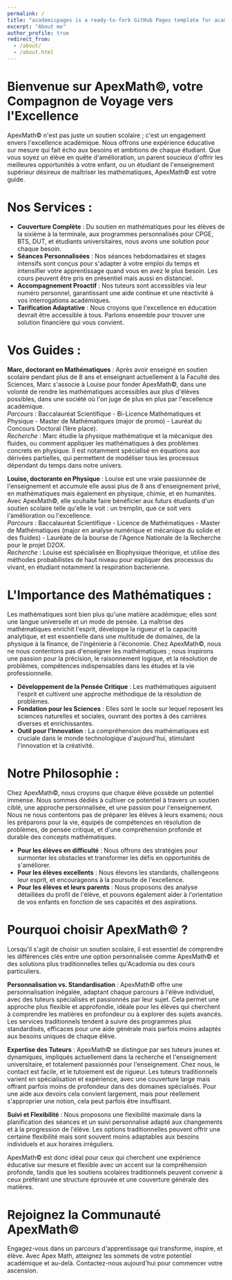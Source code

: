 ```yaml
---
permalink: /
title: "academicpages is a ready-to-fork GitHub Pages template for academic personal websites"
excerpt: "About me"
author_profile: true
redirect_from: 
  - /about/
  - /about.html
---
```


Bienvenue sur ApexMath©, votre Compagnon de Voyage vers l'Excellence
=====

ApexMath© n'est pas juste un soutien scolaire ; c'est un engagement envers l'excellence académique. Nous offrons une expérience éducative sur mesure qui fait écho aux besoins et ambitions de chaque étudiant. Que vous soyez un élève en quête d'amélioration, un parent soucieux d'offrir les meilleures opportunités à votre enfant, ou un étudiant de l'enseignement supérieur désireux de maîtriser les mathématiques, ApexMath© est votre guide.

Nos Services :
====

- <b>Couverture Complète</b> : Du soutien en mathématiques pour les élèves de la sixième à la terminale, aux programmes personnalisés pour CPGE, BTS, DUT, et étudiants universitaires, nous avons une solution pour chaque besoin.
- <b>Séances Personnalisées</b> : Nos séances hebdomadaires et stages intensifs sont conçus pour s'adapter à votre emploi du temps et intensifier votre apprentissage quand vous en avez le plus besoin. Les cours peuvent être pris en présentiel mais aussi en distanciel.
- <b>Accompagnement Proactif</b> : Nos tuteurs sont accessibles via leur numéro personnel, garantissant une aide continue et une réactivité à vos interrogations académiques.
- <b>Tarification Adaptative</b> : Nous croyons que l'excellence en éducation devrait être accessible à tous. Parlons ensemble pour trouver une solution financière qui vous convient.


Vos Guides : 
===

<b>Marc, doctorant en Mathématiques</b> :
Après avoir enseigné en soutien scolaire pendant plus de 8 ans et enseignant actuellement à la Faculté des Sciences, Marc s'associe à Louise pour fonder ApexMath©, dans une volonté de rendre les mathématiques accessibles aux plus d'élèves possibles, dans une société où l'on juge de plus en plus par l'excellence académique. <br>
<i>Parcours</i> : Baccalauréat Scientifique - Bi-Licence Mathématiques et Physique - Master de Mathématiques (major de promo) - Lauréat du Concours Doctoral (1ère place).<br>
<i>Recherche</i> : Marc étudie la physique mathématique et la mécanique des fluides, ou comment appliquer les mathématiques à des problèmes concrets en physique. Il est notamment spécialisé en équations aux dérivées partielles, qui permettent de modéliser tous les processus dépendant du temps dans notre univers.


<b>Louise, doctorante en Physique</b> :
Louise est une vraie passionnée de l'enseignement et accumule elle aussi plus de 8 ans d'enseignement privé, en mathématiques mais également en physique, chimie, et en humanités. Avec ApexMath©, elle souhaite faire bénéficier aux futurs étudiants d'un soutien scolaire telle qu'elle le voit : un tremplin, que ce soit vers l'amélioration ou l'excellence. <br>
<i>Parcours</i> : Baccalauréat Scientifique - Licence de Mathématiques - Master de Mathématiques (major en analyse numérique et mécanique du solide et des fluides) - Lauréate de la bourse de l'Agence Nationale de la Recherche pour le projet D2OX. <br>
<i>Recherche</i> : Louise est spécialisée en Biophysique théorique, et utilise des méthodes probabilistes de haut niveau pour expliquer des processus du vivant, en étudiant notamment la respiration bacterienne. 


L'Importance des Mathématiques :
===

Les mathématiques sont bien plus qu'une matière académique; elles sont une langue universelle et un mode de pensée. La maîtrise des mathématiques enrichit l'esprit, développe la rigueur et la capacité analytique, et est essentielle dans une multitude de domaines, de la physique à la finance, de l'ingénierie à l'économie. Chez ApexMath©, nous ne nous contentons pas d'enseigner les mathématiques ; nous inspirons une passion pour la précision, le raisonnement logique, et la résolution de problèmes, compétences indispensables dans les études et la vie professionnelle.

- <b>Développement de la Pensée Critique</b> : Les mathématiques aiguisent l'esprit et cultivent une approche méthodique de la résolution de problèmes.
- <b>Fondation pour les Sciences</b> : Elles sont le socle sur lequel reposent les sciences naturelles et sociales, ouvrant des portes à des carrières diverses et enrichissantes.
- <b>Outil pour l'Innovation</b> : La compréhension des mathématiques est cruciale dans le monde technologique d'aujourd'hui, stimulant l'innovation et la créativité.

Notre Philosophie :
===

Chez ApexMath©, nous croyons que chaque élève possède un potentiel immense. Nous sommes dédiés à cultiver ce potentiel à travers un soutien ciblé, une approche personnalisée, et une passion pour l'enseignement. Nous ne nous contentons pas de préparer les élèves à leurs examens; nous les préparons pour la vie, équipés de compétences en résolution de problèmes, de pensée critique, et d'une compréhension profonde et durable des concepts mathématiques.

- <b> Pour les élèves en difficulté</b> : Nous offrons des stratégies pour surmonter les obstacles et transformer les défis en opportunités de s'améliorer.
- <b> Pour les élèves excellents</b> : Nous élevons les standards, challengeons leur esprit, et encourageons à la poursuite de l'excellence.
- <b> Pour les élèves et leurs parents</b> : Nous proposons des analyse détaillées du profil de l'élève, et pouvons également aider à l'orientation de vos enfants en fonction de ses capacités et des aspirations.

Pourquoi choisir ApexMath© ?
===
Lorsqu'il s'agit de choisir un soutien scolaire, il est essentiel de comprendre les différences clés entre une option personnalisée comme ApexMath© et des solutions plus traditionnelles telles qu'Acadomia ou des cours particuliers.

<b>Personnalisation vs. Standardisation</b> :
ApexMath© offre une personnalisation inégalée, adaptant chaque parcours à l'élève individuel, avec des tuteurs spécialisés et passionnés par leur sujet. Cela permet une approche plus flexible et approfondie, idéale pour les élèves qui cherchent à comprendre les matières en profondeur ou à explorer des sujets avancés. Les services traditionnels tendent à suivre des programmes plus standardisés, efficaces pour une aide générale mais parfois moins adaptés aux besoins uniques de chaque élève.

<b>Expertise des Tuteurs</b> :
ApexMath© se distingue par ses tuteurs jeunes et dynamiques, impliqués actuellement dans la recherche et l'enseignement universitaire, et totalement passionnés pour l'enseignement. Chez nous, le contact est facile, et le tutoiement est de rigueur.
Les tuteurs traditionnels varient en spécialisation et expérience, avec une couverture large mais offrant parfois moins de profondeur dans des domaines spécialisés. Pour une aide aux devoirs cela convient largement, mais pour réellement s'approprier une notion, cela peut parfois être insuffisant.

<b>Suivi et Flexibilité</b> :
Nous proposons une flexibilité maximale dans la planification des séances et un suivi personnalisé adapté aux changements et à la progression de l'élève. Les options traditionnelles peuvent offrir une certaine flexibilité mais sont souvent moins adaptables aux besoins individuels et aux horaires irréguliers.

ApexMath© est donc idéal pour ceux qui cherchent une expérience éducative sur mesure et flexible avec un accent sur la compréhension profonde, tandis que les soutiens scolaires traditionnels peuvent convenir à ceux préférant une structure éprouvée et une couverture générale des matières.

Rejoignez la Communauté ApexMath©
===

Engagez-vous dans un parcours d'apprentissage qui transforme, inspire, et élève. Avec Apex Math, atteignez les sommets de votre potentiel académique et au-delà. Contactez-nous aujourd'hui pour commencer votre ascension.

